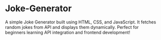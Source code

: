 # Joke-Generator
A simple Joke Generator built using HTML, CSS, and JavaScript. It fetches random jokes from API and displays them dynamically. Perfect for beginners learning API integration and frontend development!
